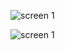 <img
src=“assets/images/scren.png
raw=true
alt='screen 1'
/>

<img
src=“assets/images/screen.png
raw=true
alt='screen 1'
/>